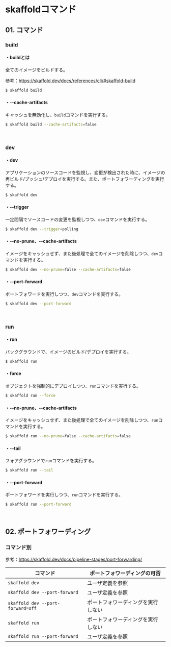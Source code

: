 # skaffoldコマンド

## 01. コマンド

### build

#### ・buildとは

全てのイメージをビルドする。

参考：https://skaffold.dev/docs/references/cli/#skaffold-build

```bash
$ skaffold build
```

#### ・--cache-artifacts

キャッシュを無効化し、```build```コマンドを実行する。

```bash
$ skaffold build --cache-artifacts=false
```

<br>

### dev

#### ・dev

アプリケーションのソースコードを監視し、変更が検出された時に、イメージの再ビルド/プッシュ/デプロイを実行する。また、ポートフォワーディングを実行する。

```bash
$ skaffold dev
```

#### ・--trigger

一定間隔でソースコードの変更を監視しつつ、```dev```コマンドを実行する。

```bash
$ skaffold dev --trigger=polling
```

#### ・--no-prune、--cache-artifacts

イメージをキャッシュせず、また後処理で全てのイメージを削除しつつ、```dev```コマンドを実行する。

```bash
$ skaffold dev --no-prune=false --cache-artifacts=false
```

#### ・--port-forward

ポートフォワードを実行しつつ、```dev```コマンドを実行する。

```bash
$ skaffold dev --port-forward
```

<br>

### run

#### ・run

バックグラウンドで、イメージのビルド/デプロイを実行する。

```bash
$ skaffold run
```

#### ・force

オブジェクトを強制的にデプロイしつつ、```run```コマンドを実行する。

```bash
$ skaffold run --force
```

#### ・--no-prune、--cache-artifacts

イメージをキャッシュせず、また後処理で全てのイメージを削除しつつ、```run```コマンドを実行する。

```bash
$ skaffold run --no-prune=false --cache-artifacts=false
```

#### ・--tail

フォアグラウンドで```run```コマンドを実行する。

```bash
$ skaffold run --tail
```

#### ・--port-forward

ポートフォワードを実行しつつ、```run```コマンドを実行する。

```bash
$ skaffold run --port-forward
```

<br>

## 02. ポートフォワーディング

### コマンド別

参考：https://skaffold.dev/docs/pipeline-stages/port-forwarding/

| コマンド                          | ポートフォワーディングの可否       |
| --------------------------------- | ---------------------------------- |
| ```skaffold dev```                    | ユーザ定義を参照                   |
| ```skaffold dev --port-forward```     | ユーザ定義を参照         |
| ```skaffold dev --port-forward=off``` | ポートフォワーディングを実行しない |
| ```skaffold run```                | ポートフォワーディングを実行しない |
| ```skaffold run --port-forward``` | ユーザ定義を参照         |
